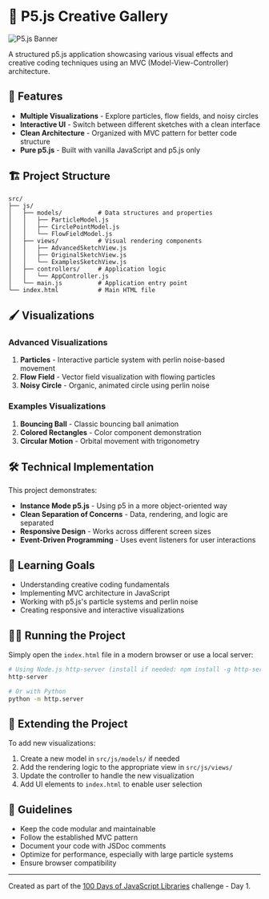 # 🎨 P5.js Creative Gallery

![P5.js Banner](https://p5js.org/assets/img/p5js.svg)

A structured p5.js application showcasing various visual effects and creative coding techniques using an MVC (Model-View-Controller) architecture.

## 🚀 Features

- **Multiple Visualizations** - Explore particles, flow fields, and noisy circles
- **Interactive UI** - Switch between different sketches with a clean interface
- **Clean Architecture** - Organized with MVC pattern for better code structure
- **Pure p5.js** - Built with vanilla JavaScript and p5.js only

## 🏗️ Project Structure

```
src/
├── js/
│   ├── models/          # Data structures and properties
│   │   ├── ParticleModel.js
│   │   ├── CirclePointModel.js
│   │   └── FlowFieldModel.js
│   ├── views/           # Visual rendering components
│   │   ├── AdvancedSketchView.js
│   │   ├── OriginalSketchView.js
│   │   └── ExamplesSketchView.js
│   ├── controllers/     # Application logic
│   │   └── AppController.js
│   └── main.js          # Application entry point
└── index.html           # Main HTML file
```

## 🖌️ Visualizations

### Advanced Visualizations

1. **Particles** - Interactive particle system with perlin noise-based movement
2. **Flow Field** - Vector field visualization with flowing particles
3. **Noisy Circle** - Organic, animated circle using perlin noise

### Examples Visualizations

1. **Bouncing Ball** - Classic bouncing ball animation
2. **Colored Rectangles** - Color component demonstration
3. **Circular Motion** - Orbital movement with trigonometry

## 🛠️ Technical Implementation

This project demonstrates:

- **Instance Mode p5.js** - Using p5 in a more object-oriented way
- **Clean Separation of Concerns** - Data, rendering, and logic are separated
- **Responsive Design** - Works across different screen sizes
- **Event-Driven Programming** - Uses event listeners for user interactions

## 🧠 Learning Goals

- Understanding creative coding fundamentals
- Implementing MVC architecture in JavaScript
- Working with p5.js's particle systems and perlin noise
- Creating responsive and interactive visualizations

## 🏃‍♂️ Running the Project

Simply open the `index.html` file in a modern browser or use a local server:

```bash
# Using Node.js http-server (install if needed: npm install -g http-server)
http-server

# Or with Python
python -m http.server
```

## 🔄 Extending the Project

To add new visualizations:

1. Create a new model in `src/js/models/` if needed
2. Add the rendering logic to the appropriate view in `src/js/views/`
3. Update the controller to handle the new visualization
4. Add UI elements to `index.html` to enable user selection

## 📝 Guidelines

- Keep the code modular and maintainable
- Follow the established MVC pattern
- Document your code with JSDoc comments
- Optimize for performance, especially with large particle systems
- Ensure browser compatibility

---

Created as part of the [100 Days of JavaScript Libraries](../../README.md) challenge - Day 1.
